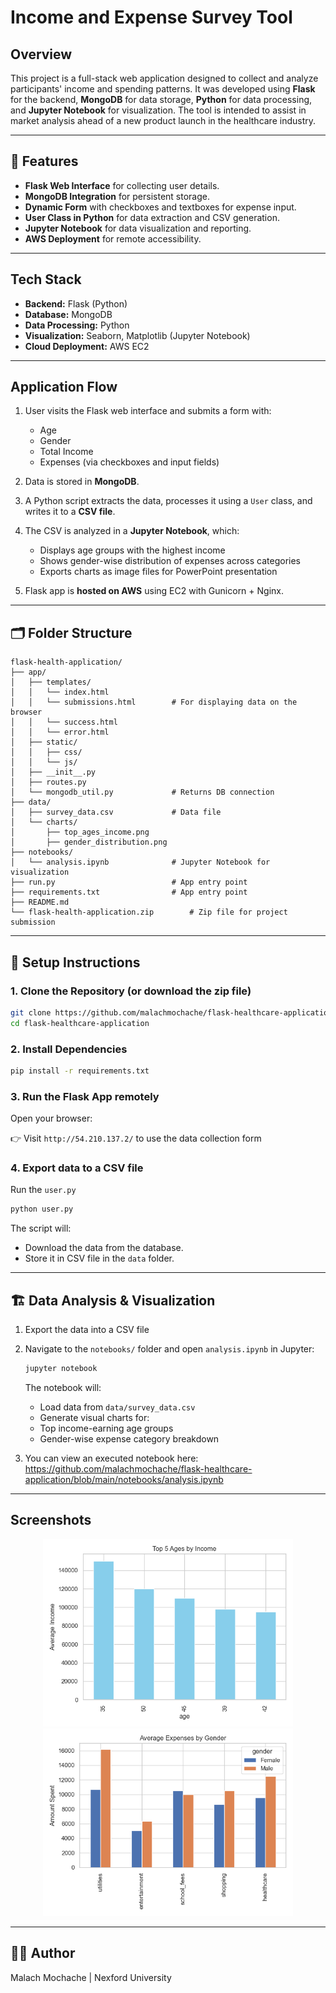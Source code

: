 
# Income and Expense Survey Tool

## Overview

This project is a full-stack web application designed to collect and analyze participants' income and spending patterns. It was developed using **Flask** for the backend, **MongoDB** for data storage, **Python** for data processing, and **Jupyter Notebook** for visualization. The tool is intended to assist in market analysis ahead of a new product launch in the healthcare industry.

---

## 🧰 Features

- **Flask Web Interface** for collecting user details.
- **MongoDB Integration** for persistent storage.
- **Dynamic Form** with checkboxes and textboxes for expense input.
- **User Class in Python** for data extraction and CSV generation.
- **Jupyter Notebook** for data visualization and reporting.
- **AWS Deployment** for remote accessibility.

---

## Tech Stack

- **Backend:** Flask (Python)
- **Database:** MongoDB
- **Data Processing:** Python
- **Visualization:** Seaborn, Matplotlib (Jupyter Notebook)
- **Cloud Deployment:** AWS EC2

---

## Application Flow

1. User visits the Flask web interface and submits a form with:
   - Age
   - Gender
   - Total Income
   - Expenses (via checkboxes and input fields)

2. Data is stored in **MongoDB**.

3. A Python script extracts the data, processes it using a `User` class, and writes it to a **CSV file**.

4. The CSV is analyzed in a **Jupyter Notebook**, which:
   - Displays age groups with the highest income
   - Shows gender-wise distribution of expenses across categories
   - Exports charts as image files for PowerPoint presentation

5. Flask app is **hosted on AWS** using EC2 with Gunicorn + Nginx.

---

## 🗂️ Folder Structure

```
flask-health-application/
├── app/
│   ├── templates/
│   │   └── index.html
│   │   └── submissions.html        # For displaying data on the browser
│   │   └── success.html
│   │   └── error.html
│   ├── static/
│   │   ├── css/
│   │   └── js/
│   ├── __init__.py
│   ├── routes.py
│   └── mongodb_util.py             # Returns DB connection
├── data/
│   ├── survey_data.csv             # Data file
│   └── charts/
│       ├── top_ages_income.png
│       ├── gender_distribution.png
├── notebooks/
│   └── analysis.ipynb              # Jupyter Notebook for visualization
├── run.py                          # App entry point
├── requirements.txt                # App entry point
├── README.md
└── flask-health-application.zip        # Zip file for project submission
```

---

## 🔧 Setup Instructions

### 1. Clone the Repository (or download the zip file)

```bash
git clone https://github.com/malachmochache/flask-healthcare-application.git
cd flask-healthcare-application
```

### 2. Install Dependencies

```bash
pip install -r requirements.txt
```

### 3. Run the Flask App remotely
Open your browser:

👉 Visit `http://54.210.137.2/` to use the data collection form

### 4. Export data to a CSV file
Run the `user.py`
```bash
python user.py
```
The script will:
- Download the data from the database.
- Store it in CSV file in the `data` folder.

---

## 🏗️ Data Analysis & Visualization

1. Export the data into a CSV file
2. Navigate to the `notebooks/` folder and open `analysis.ipynb` in Jupyter:

    ```bash
    jupyter notebook
    ```

    The notebook will:

    - Load data from `data/survey_data.csv`
    - Generate visual charts for:
    - Top income-earning age groups
    - Gender-wise expense category breakdown
3. You can view an executed notebook here: https://github.com/malachmochache/flask-healthcare-application/blob/main/notebooks/analysis.ipynb

---

## Screenshots

<p align="center">
  <img src="data/charts/top_ages_income.png" width="400" />
  <img src="data/charts/gender_distribution.png" width="400" />
</p>

---


## 👨‍🎓 Author

Malach Mochache | Nexford University
